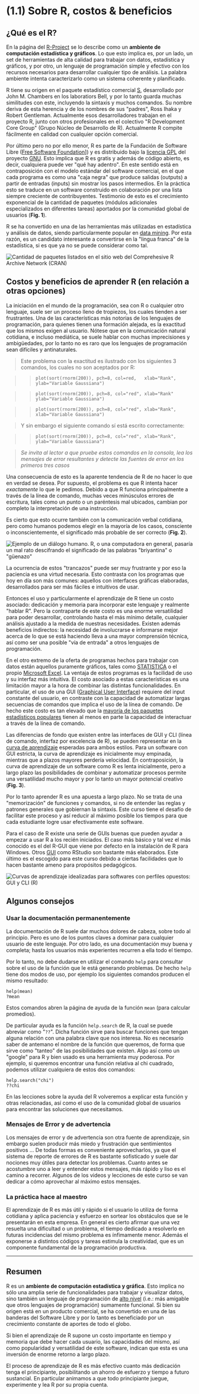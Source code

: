 ﻿(1.1) Sobre R, costos & beneficios
==================================

## ¿Qué es el R?

En la página del [R-Project](www.r-project.org) se lo describe como un **ambiente de computación estadística y gráficos**. Lo que esto implica es, por un lado, un set de herramientas de alta calidad para trabajar con datos, estadística y gráficos, y por otro, un lenguaje de programación simple y efectivo con los recursos necesarios para desarrollar cualquier tipo de análisis. La palabra ambiente intenta caracterizarlo como un sistema coherente y planificado.

R tiene su origen en el paquete estadístico comercial [S](https://en.wikipedia.org/wiki/S_programming_language), desarrollado por John M. Chambers en los laboratiors Bell, y por lo tanto guarda muchas similitudes con este, incluyendo la sintaxis y muchos comandos. Su nombre deriva de esta herencia y de los nombres de sus "padres", Ross Ihaka y Robert Gentleman. Actualmente esos desarrolladores trabajan en el proyecto R, junto con otros profesionales en el colectivo "R Development Core Group" (Grupo Núcleo de Desarrollo de R). Actualmente R compite fácilmente en calidad con cualquier opción comercial.

Por último pero no por ello menor, R es parte de la Fundación de Software Libre ([Free Software Foundation](http://www.gnu.org/)]) y es distribuido bajo la [licencia GPL](http://www.r-project.org/COPYING) del proyecto [GNU](http://www.gnu.org/). Esto implica que R es gratis y además de código abierto, es decir, cualquiera puede ver "qué hay adentro". En este sentido está en contraposición con el modelo estándar del software comercial, en el que cada programa es como una "caja negra" que produce salidas (outputs) a partir de entradas (inputs) sin mostrar los pasos intermedios. En la práctica esto se traduce en un software construido en colaboración por una lista siempre creciente de contribuyentes. Testimonio de esto es el crecimiento exponencial de la cantidad de paquetes (módulos adicionales especializados en diferentes tareas) aportados por la comunidad global de usuarios (**Fig. 1**).

R se ha convertido en una de las herramientas más utilizadas en estadística y análisis de datos, siendo particularmente popular en [data mining](https://en.wikipedia.org/wiki/Data_mining). Por esta razón, es un candidato interesante a convertirse en la "lingua franca" de la estadística, si es que ya no se puede considerar como tal.

![Cantidad de paquetes listados en el sitio web del Comprehesive R Archive Network (CRAN)](Dropbox/IMSER/imagenes/CRAN_packages.png 'Paquetes en el CRAN')


## Costos y beneficios de aprender R (en relación a otras opciones)

La iniciación en el mundo de la programación, sea con R o cualquier otro lenguaje, suele ser un proceso lleno de tropiezos, los cuales tienden a ser frustrantes. Una de las características más notorias de los lenguajes de programación, para quienes tienen una formación alejada, es la exactitud que los mismos exigen al usuario. Nótese que en la comunicación natural cotidiana, e incluso mediática, se suele hablar con muchas imprecisiones y ambigüedades, por lo tanto no es raro que los lenguajes de programación sean difíciles y antinaturales.

> Este problema con la exactitud es ilustrado con los siguientes 3 comandos, los cuales no son aceptados por R:

>> `plot(sort(rnorm(200)), pch=8, col=red,   xlab="Rank", ylab="Variable Gaussiana")`

>> `plot(sort(rnorm(200)), pch=8, col="red", xlab="Rank"  ylab="Variable Gaussiana")`

>> `plot(sort(rnorm(200)), pch=8, col="red", xlab="Rank", xlab="Variable Gaussiana")`

> Y sin embargo el siguiente comando sí está escrito correctamente:

>> `plot(sort(rnorm(200)), pch=8, col="red", xlab="Rank", ylab="Variable Gaussiana")`

> _Se invita al lector a que pruebe estos comandos en la consola, lea los mensajes de error resultantes y detecte las fuentes de error en los primeros tres casos_

Una consecuencia de esto es la aparente tendencia de R de no hacer lo que en verdad se desea. Por supuesto, el problema es que R intenta hacer _exactamente_ lo que le pedimos. Debido a que R funciona principalmente a través de la línea de comando, muchas veces minúsculos errores de escritura, tales como un punto o un paréntesis mal ubicados, cambian por completo la interpretación de una instrucción.

Es cierto que esto ocurre también con la comunicación verbal cotidiana, pero como humanos podemos elegir en la mayoría de los casos, consciente o inconscientemente, el significado más probable de ser correcto (**Fig. 2**).

![Ejemplo de un diálogo humano. R, o una computadora en general, pasaría un mal rato descifrando el significado de las palabras "briyantina" o "güenazo"](Dropbox/IMSER/imagenes/Inodoro_briyantina.png "Autor: Roberto Fontanarrosa")

La ocurrencia de estos "trancazos" puede ser muy frustrante y por eso la paciencia es una virtud necesaria. Esto contrasta con los programas que hoy en día son más comunes: aquellos con interfaces gráficas elaboradas, desarrollados para ser más fáciles e intuitivos de usar.

Entonces el uso y particularmente el aprendizaje de R tiene un costo asociado: dedicación y memoria para incorporar este lenguaje y realmente "hablar R". Pero la contraparte de este costo es una enorme versatilidad para poder desarrollar, controlando hasta el más mínimo detalle, cualquier análisis ajustado a la medida de nuestras necesidades. Existen además beneficios indirectos: la necesidad de involucrarse e informarse mejor acerca de lo que se está haciendo lleva a una mayor comprensión técnica, así como ser una posible "vía de entrada" a otros lenguajes de programación.

En el otro extremo de la oferta de programas hechos para trabajar con datos están aquellos puramente gráficos, tales como [STATISTICA](http://www.statsoft.com/#) o el propio [Microsoft Excel](https://office.microsoft.com/en-us/excel/). La ventaja de estos programas es la facilidad de uso y su interfaz más intuitiva. El costo asociado a estas características es una limitación mayor a la hora de combinar las distintas funcionalidades. En particular, el uso de una GUI ([Graphical User Interface](https://es.wikipedia.org/wiki/Interfaz_gr%C3%A1fica_de_usuario)) requiere del input constante del usuario, en contraste con la capacidad de automatizar largas secuencias de comandos que implica el uso de la línea de comando. De hecho este costo es tan elevado que la [mayoría de los paquetes estadísticos populares](https://en.wikipedia.org/wiki/Comparison_of_statistical_packages) tienen al menos en parte la capacidad de interactuar a través de la línea de comando.

Las diferencias de fondo que existen entre las interfaces de GUI y CLI (línea de comando, interfaz por excelencia de R), se pueden representar en la [curva de aprendizaje](https://es.wikipedia.org/wiki/Curva_de_aprendizaje) esperadas para ambos estilos. Para un software con GUI estricta, la curva de aprendizaje es inicialmente muy empinada, mientras que a plazos mayores perdería velocidad. En contraposición, la curva de aprendizaje de un software como R es lenta inicialmente, pero a largo plazo las posibilidades de combinar y automatizar procesos permite una versatilidad mucho mayor y por lo tanto un mayor potencial creativo (**Fig. 3**).

Por lo tanto aprender R es una apuesta a largo plazo. No se trata de una "memorización" de funciones y comandos, si no de entender las reglas y patrones generales que gobiernan la sintaxis. Este curso tiene el desafío de facilitar este proceso y así reducir al máximo posible los tiempos para que cada estudiante logre usar efectivamente este software.

Para el caso de R existe una serie de GUIs buenas que pueden ayudar a empezar a usar R a los recién iniciados. El caso más básico y tal vez el más conocido es el del R-GUI que viene por defecto en la instalación de R para Windows. Otros [GUI](https://es.wikipedia.org/wiki/R_%28lenguaje_de_programaci%C3%B3n%29#Herramientas_de_productividad) como RStudio son bastante más elaborados. Este último es el escogido para este curso debido a ciertas facilidades que lo hacen bastante ameno para propósitos pedagógicos.


![Curvas de aprendizaje idealizadas para softwares con perfiles opuestos: GUI y CLI (R)](Dropbox/IMSER/imagenes/curvas-aprendizaje.png "Curvas de aprendizaje")

## Algunos consejos

### Usar la documentación permanentemente

La documentación de R suele dar muchos dolores de cabeza, sobre todo al principio. Pero es uno de los puntos claves a dominar para cualquier usuario de este lenguaje. Por otro lado, es una documentación muy buena y completa; hasta los usuarios más experientes recurren a ella todo el tiempo.

Por lo tanto, no debe dudarse en utilizar el comando `help` para consultar sobre el uso de la función que le está generando problemas. De hecho `help` tiene dos modos de uso, por ejemplo los siguientes comandos producen el mismo resultado:

    help(mean)
    ?mean

Estos comandos abren la página de ayuda de la función `mean` (para calcular promedios).

De particular ayuda es la función `help.search` de R, la cual se puede abreviar como "`??`". Dicha función sirve para buscar funciones que tengan alguna relación con una palabra clave que nos interesa. No es necesario saber de antemano el nombre de la función que queremos, de forma que sirve como "tanteo" de las posibilidades que existen. Algo así como un "google" para R y bien usado es una herramienta muy poderosa. Por ejemplo, si queremos encontrar una función relativa al chi cuadrado, podemos utilizar cualquiera de estos dos comandos:

    help.search("chi")
    ??chi

En las lecciones sobre la ayuda del R volveremos a explicar esta función y otras relacionadas, así como el uso de la comunidad global de usuarios para encontrar las soluciones que necesitamos.

### Mensajes de Error y de advertencia

Los mensajes de error y de advertencia son otra fuente de aprendizaje, sin embargo suelen producir más miedo y frustración que sentimientos positivos ... De todas formas es conveniente aprovecharlos, ya que el sistema de reporte de errores de R es bastante sofisticado y suele dar nociones muy útiles para detectar los problemas. Cuanto antes se acostumbre uno a leer y entender estos mensajes, más rápido y liso es el camino a recorrer. Algunos de los videos y lecciones de este curso se van dedicar a cómo aprovechar al máximo estos mensajes.

### La práctica hace al maestro

El aprendizaje de R es más útil y rápido si el usuario lo utiliza de forma cotidiana y aplica paciencia y esfuerzo en sortear los obstáculos que se le presentarán en esta empresa. En general es cierto afirmar que una vez resuelta una dificultad o un problema, el tiempo dedicado a resolverlo en futuras incidencias del mismo problema es ínfimamente menor. Además el exponerse a distintos códigos y tareas estimula la creatividad, que es un componente fundamental de la programación productiva.

- - -

## Resumen

R es un **ambiente de computación estadística y gráfica**. Esto implica no sólo una amplia serie de funcionalidades para trabajar y visualizar datos, sino también un lenguaje de programación de [alto nivel](https://es.wikipedia.org/wiki/Lenguaje_de_alto_nivel) (i.e.: más amigable que otros lenguajes de programación) sumamente funcional. Si bien su origen está en un producto comercial, se ha convertido en una de las banderas del Software Libre y por lo tanto es beneficiado por un crecimiento constante de aportes de todo el globo.

Si bien el aprendizaje de R supone un costo importante en tiempo y memoria que debe hacer cada usuario, las capacidades del mismo, así como popularidad y versatilidad de este software, indican que esta es una inversión de enorme retorno a largo plazo.

El proceso de aprendizaje de R es más efectivo cuanto más dedicación tenga el principiante, posibilitando un ahorro de esfuerzo y tiempo a futuro sustancial. En particular animamos a que todo principiante juegue, experimente y lea R por su propia cuenta.

